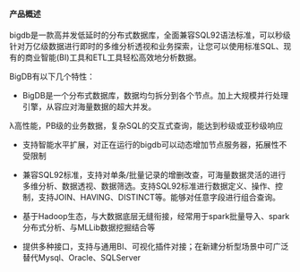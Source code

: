 #### 产品概述

 bigdb是一款高并发低延时的分布式数据库，全面兼容SQL92语法标准，可以秒级针对万亿级数据进行即时的多维分析透视和业务探索，让您可以使用标准SQL、现有的商业智能\(BI\)工具和ETL工具轻松高效地分析数据。

BigDB有以下几个特性：

+ BigDB是一个分布式数据库，数据均匀拆分到各个节点。加上大规模并行处理引擎，从容应对海量数据的超大并发。

λ高性能，PB级的业务数据，复杂SQL的交互式查询，能达到秒级或亚秒级响应

+ 支持智能水平扩展，对正在运行的bigdb可以动态增加节点服务器，拓展性不受限制

+ 兼容SQL92标准，支持对单条/批量记录的增删改查，可海量数据灵活的进行多维分析、数据透视、数据筛选。支持SQL92标准进行数据定义、操作、控制，支持JOIN、HAVING、DISTINCT等。能够对任意字段进行组合查询。

+ 基于Hadoop生态，与大数据底层无缝衔接，经常用于spark批量导入、spark分布式分析、与MLLib数据挖掘结合等

+ 提供多种接口，支持与通用BI、可视化插件对接；在新建分析型场景中可广泛替代Mysql、Oracle、SQLServer



